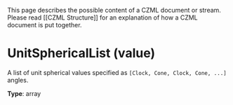 This page describes the possible content of a CZML document or stream. Please read [[CZML Structure]] for an explanation of how a CZML document is put together.

# UnitSphericalList (value)

A list of unit spherical values specified as `[Clock, Cone, Clock, Cone, ...]` angles.

**Type**: array

